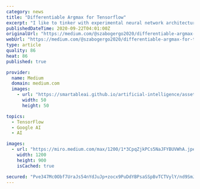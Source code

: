 ```yaml
---
category: news
title: "Differentiable Argmax for Tensorflow"
excerpt: "I like to tinker with experimental neural network architectures. During an attempt at (somewhat) interpretable machine learning I needed an argmax function. As you probably know, functions must ..."
publishedDateTime: 2020-09-22T04:01:00Z
originalUrl: "https://medium.com/@szabogergo2020/differentiable-argmax-for-tensorflow-2da6ca5d8ae7"
webUrl: "https://medium.com/@szabogergo2020/differentiable-argmax-for-tensorflow-2da6ca5d8ae7"
type: article
quality: 86
heat: 86
published: true

provider:
  name: Medium
  domain: medium.com
  images:
    - url: "https://smartableai.github.io/artificial-intelligence/assets/images/organizations/medium.com-50x50.jpg"
      width: 50
      height: 50

topics:
  - TensorFlow
  - Google AI
  - AI

images:
  - url: "https://miro.medium.com/max/1200/1*3CpqZjkPCs5NaJFYBUVWhA.jpeg"
    width: 1200
    height: 900
    isCached: true

secured: "Pve347Mc0Obf7UraJs54nYdJuJp+zocx9PuDdYBPsaSSpBvTCTVylY/nd9SmJq6Kzz7shIW8shNCSDkHfA3fQHtT75ODmSpyYNEmdlMuJXJL3K4fWO2Z+EvJCyrLaTFvalItTIdEETqRonQozVAaRAfJocqUI/z9OQcljrW6uxLnVb1YchQVlqTbiinFj+3y0j8r2vRylBX+hHmug7FjxNNlbm9cmNKJSSNrSAjFC+jF7RI2QZTDWss7hZ5RgkVPOv92Hl7m+prepv5HyExRN0sHIgJt+xwMpDVSeJbsh8mLh3rp8DLC1D9DwsojU3rrjlkhcEPC04sECzI7fI45WtH/jNBv1xyDl1dNKgIqmGc=;VtycMwz9uiGRkjCFQAb65g=="
---
```


